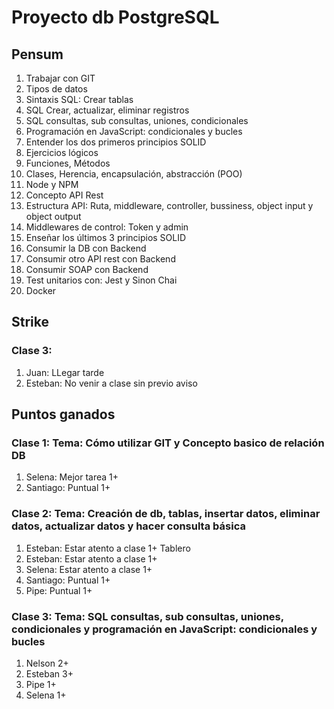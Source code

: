 # Proyecto db PostgreSQL

## Pensum
1. Trabajar con GIT
2. Tipos de datos
3. Sintaxis SQL: Crear tablas
4. SQL Crear, actualizar, eliminar registros
5. SQL consultas, sub consultas, uniones, condicionales
6. Programación en JavaScript: condicionales y bucles
7. Entender los dos primeros principios SOLID
8. Ejercicios lógicos
9. Funciones, Métodos
10. Clases, Herencia, encapsulación, abstracción (POO)
11. Node y NPM
12. Concepto API Rest
13. Estructura API: Ruta, middleware, controller, bussiness, object input y object output
14. Middlewares de control: Token y admin
15. Enseñar los últimos 3 principios SOLID
16. Consumir la DB con Backend
17. Consumir otro API rest con Backend
18. Consumir SOAP con Backend
19. Test unitarios con: Jest y Sinon Chai
20. Docker

## Strike
### Clase 3:
1. Juan: LLegar tarde
2. Esteban: No venir a clase sin previo aviso

## Puntos ganados
### Clase 1: Tema: Cómo utilizar GIT y Concepto basico de relación DB
1. Selena: Mejor tarea 1+
2. Santiago: Puntual 1+

### Clase 2: Tema: Creación de db, tablas, insertar datos, eliminar datos, actualizar datos y hacer consulta básica
1. Esteban: Estar atento a clase 1+ Tablero
2. Esteban: Estar atento a clase 1+
3. Selena: Estar atento a clase 1+
4. Santiago: Puntual 1+
5. Pipe: Puntual 1+

### Clase 3: Tema: SQL consultas, sub consultas, uniones, condicionales y programación en JavaScript: condicionales y bucles
1. Nelson 2+
2. Esteban 3+
3. Pipe 1+
4. Selena 1+